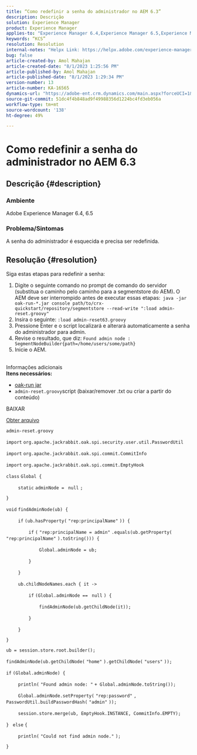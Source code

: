 ```yaml
---
title: “Como redefinir a senha do administrador no AEM 6.3”
description: Descrição
solution: Experience Manager
product: Experience Manager
applies-to: "Experience Manager 6.4,Experience Manager 6.5,Experience Manager"
keywords: “KCS”
resolution: Resolution
internal-notes: "Helpx Link: https://helpx.adobe.com/experience-manager/kb/How-to-reset-the-admin-password-in-AEM-6-3.html"
bug: false
article-created-by: Amol Mahajan
article-created-date: "8/1/2023 1:25:56 PM"
article-published-by: Amol Mahajan
article-published-date: "8/1/2023 1:29:34 PM"
version-number: 13
article-number: KA-16565
dynamics-url: "https://adobe-ent.crm.dynamics.com/main.aspx?forceUCI=1&pagetype=entityrecord&etn=knowledgearticle&id=82631df0-6e30-ee11-bdf3-6045bd006c82"
source-git-commit: 51dc4f4b848ad9f49988356d1224bc4fd3eb056a
workflow-type: tm+mt
source-wordcount: '138'
ht-degree: 49%

---
```


# Como redefinir a senha do administrador no AEM 6.3

## Descrição {#description}


### <b>Ambiente</b>

Adobe Experience Manager 6.4, 6.5



### <b>Problema/Sintomas</b>

A senha do administrador é esquecida e precisa ser redefinida.


## Resolução {#resolution}


Siga estas etapas para redefinir a senha:

1. Digite o seguinte comando no prompt de comando do servidor (substitua o caminho pelo caminho para a segmentstore do AEM)<b>. </b>O AEM deve ser interrompido antes de executar essas etapas:` java -jar oak-run-*.jar console path/to/crx-quickstart/repository/segmentstore --read-write ":load admin-reset.groovy"`
2. Insira o seguinte: `:load admin-reset63.groovy`
3. Pressione Enter e o script localizará e alterará automaticamente a senha do administrador para admin.
4. Revise o resultado, que diz: `Found admin node : SegmentNodeBuilder{path=/home/users/some/path}`
5. Inicie o AEM.

<br>Informações adicionais<br>
<b>Itens necessários:</b>

- [oak-run jar](https://repo1.maven.org/maven2/org/apache/jackrabbit/oak-run/)
- `admin-reset.groovy`script  (baixar/remover .txt ou criar a partir do conteúdo)


BAIXAR

[Obter arquivo](https://helpx.adobe.com/content/dam/help/en/experience-manager/kb/How-to-reset-the-admin-password-in-AEM-6-3/_jcr_content/main-pars/download_section/download-1/admin-reset_groovy.txt "admin-reset.groovy.txt")

`admin-reset.groovy`



`import` `org.apache.jackrabbit.oak.spi.security.user.util.PasswordUtil`

`import` `org.apache.jackrabbit.oak.spi.commit.CommitInfo`

`import` `org.apache.jackrabbit.oak.spi.commit.EmptyHook`



`class` `Global {`

`    ` `static` `adminNode = ` `null` `;`

`}`



`void` `findAdminNode(ub) {`

`    ` `if` `(ub.hasProperty(` `"rep:principalName"` `)) {`

`        ` `if` `(` `"rep:principalName = admin"` `.equals(ub.getProperty(` `"rep:principalName"` `).toString())) {`

`            ` `Global.adminNode = ub;`

`        ` `}`

`    ` `}`

`    ` `ub.childNodeNames.each { it ->`

`        ` `if` `(Global.adminNode == ` `null` `) {`

`            ` `findAdminNode(ub.getChildNode(it));`

`        ` `}`

`    ` `}`

`}`



`ub = session.store.root.builder();`

`findAdminNode(ub.getChildNode(` `"home"` `).getChildNode(` `"users"` `));`



`if` `(Global.adminNode) {`

`    ` `println(` `"Found admin node: "` `+ Global.adminNode.toString());`

`    ` `Global.adminNode.setProperty(` `"rep:password"` `, PasswordUtil.buildPasswordHash(` `"admin"` `));`

`    ` `session.store.merge(ub, EmptyHook.INSTANCE, CommitInfo.EMPTY);`

`} ` `else` `{`

`    ` `println(` `"Could not find admin node."` `);`

`}`
